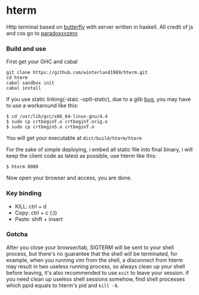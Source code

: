 # hterm
Http terminal based on [butterfly](https://github.com/paradoxxxzero/butterfly) with server written in haskell.
All credit of js and css go to [paradoxxxzero](https://github.com/paradoxxxzero/butterfly)

### Build and use
First get your GHC and cabal
```
git clone https://github.com/winterland1989/hterm.git
cd hterm
cabal sandbox init
cabal install
```
If you use static linking(-staic -optl-static), due to a glib [bug](http://stackoverflow.com/questions/6634387/c-statically-linked-shared-library), you may have to use a workaround like this:
```
$ cd /usr/lib/gcc/x86_64-linux-gnu/4.4
$ sudo cp crtbeginT.o crtbeginT.orig.o
$ sudo cp crtbeginS.o crtbeginT.o
```
You will get your executable at `dist/build/hterm/hterm`

For the sake of simple deploying, i embed all static file into final binary, i will keep the client code as latest as possible, use hterm like this:
```
$ hterm 8080
```
Now open your browser and access, you are done.

### Key binding
+ KILL:  ctrl + d
+ Copy:  ctrl + c (:))
+ Paste: shift + insert

### Gotcha
After you close your browser/tab, SIGTERM will be sent to your shell process, but there's no guarantee that the shell will be terminated, for example, when you running vim from the shell, a disconnect from hterm may result in two useless running process, so always clean up your shell before leaving, it's also recommended to use ```exit``` to leave your session.
if you need clean up useless shell sessions somehow, find shell processes which ppid equals to hterm's pid and ```kill -9```.

